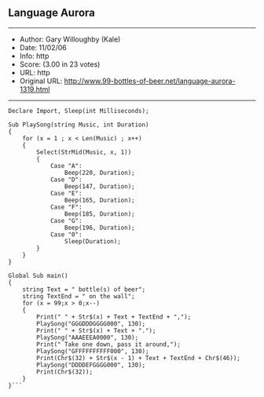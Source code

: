 
## Language Aurora ##
---
- Author: Gary Willoughby (Kale)
- Date: 11/02/06
- Info: http
- Score:  (3.00 in 23 votes)
- URL: http
- Original URL: http://www.99-bottles-of-beer.net/language-aurora-1319.html
---

```Declare Import, Beep(int Frequency, int Duration);
Declare Import, Sleep(int Milliseconds);

Sub PlaySong(string Music, int Duration)
{
	for (x = 1 ; x < Len(Music) ; x++)
	{
		Select(StrMid(Music, x, 1))
		{
			Case "A":
				Beep(220, Duration);
			Case "D":
				Beep(147, Duration);
			Case "E":
				Beep(165, Duration);
			Case "F":
				Beep(185, Duration);
			Case "G":
				Beep(196, Duration);
			Case "0":
				Sleep(Duration);
		}
	}
}

Global Sub main()
{
	string Text = " bottle(s) of beer";
	string TextEnd = " on the wall";
	for (x = 99;x > 0;x--)
	{
		Print(" " + Str$(x) + Text + TextEnd + ",");
		PlaySong("GGGDDDGGGG000", 130);
		Print(" " + Str$(x) + Text + ".");
		PlaySong("AAAEEEA0000", 130);
		Print(" Take one down, pass it around,");
		PlaySong("GFFFFFFFFFF000", 130);
		Print(Chr$(32) + Str$(x - 1) + Text + TextEnd + Chr$(46));
		PlaySong("DDDDEFGGGG000", 130);
		Print(Chr$(32));
	}
}```